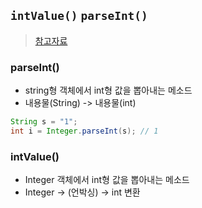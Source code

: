 ## `intValue()` `parseInt()`
> [참고자료](https://java119.tistory.com/30)

### parseInt()
- string형 객체에서 int형 값을 뽑아내는 메소드
- 내용물(String) -> 내용물(int)


```java
String s = "1";
int i = Integer.parseInt(s); // 1
```

### intValue()
- Integer 객체에서 int형 값을 뽑아내는 메소드
- Integer -> (언박싱) -> int 변환

